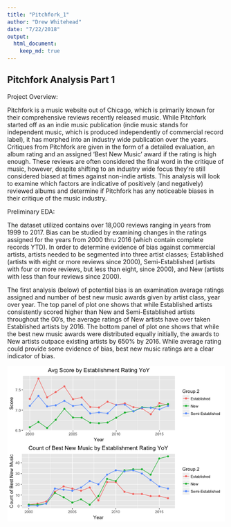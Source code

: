 ```yaml
---
title: "Pitchfork_1"
author: "Drew Whitehead"
date: "7/22/2018"
output: 
  html_document:
    keep_md: true
---
```




## Pitchfork Analysis Part 1

Project Overview:

Pitchfork is a music website out of Chicago, which is primarily known for their comprehensive reviews recently released music. While Pitchfork started off as an indie music publication (indie music stands for independent music, which is produced independently of commercial record label), it has morphed into an industry wide publication over the years. Critiques from Pitchfork are given in the form of a detailed evaluation, an album rating and an assigned ‘Best New Music’ award if the rating is high enough. These reviews are often considered the final word in the critique of music, however, despite shifting to an industry wide focus they’re still considered biased at times against non-indie artists. This analysis will look to examine which factors are indicative of positively (and negatively) reviewed albums and determine if Pitchfork has any noticeable biases in their critique of the music industry. 


Preliminary EDA:

The dataset utilized contains over 18,000 reviews ranging in years from 1999 to 2017. Bias can be studied by examining changes in the ratings assigned for the years from 2000 thru 2016 (which contain complete records YTD). In order to determine evidence of bias against commercial artists, artists needed to be segmented into three artist classes; Established (artists with eight or more reviews since 2000), Semi-Established (artists with four or more reviews, but less than eight, since 2000), and New (artists with less than four reviews since 2000).

The first analysis (below) of potential bias is an examination average ratings assigned and number of best new music awards given by artist class, year over year. The top panel of plot one shows that while Established artists consistently scored higher than New and Semi-Established artists throughout the 00’s, the average ratings of New artists have over taken Established artists by 2016. The bottom panel of plot one shows that while the best new music awards were distributed equally initially, the awards to New artists outpace existing artists by 650% by 2016. While average rating could provide some evidence of bias, best new music ratings are a clear indicator of bias.


![](Pitchfork_1_files/figure-html/cars-1.png)<!-- -->
